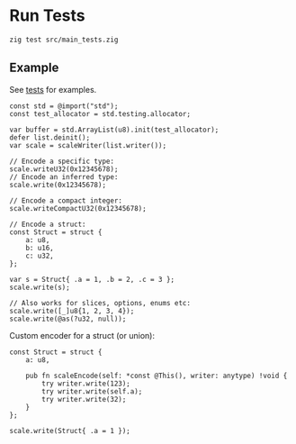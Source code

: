 # Run Tests

```bash
zig test src/main_tests.zig
```

## Example

See [tests](./src/main_tests.zig) for examples.

```zig
const std = @import("std");
const test_allocator = std.testing.allocator;

var buffer = std.ArrayList(u8).init(test_allocator);
defer list.deinit();
var scale = scaleWriter(list.writer());

// Encode a specific type:
scale.writeU32(0x12345678);
// Encode an inferred type:
scale.write(0x12345678);

// Encode a compact integer:
scale.writeCompactU32(0x12345678);

// Encode a struct:
const Struct = struct {
	a: u8,
	b: u16,
	c: u32,
};

var s = Struct{ .a = 1, .b = 2, .c = 3 };
scale.write(s);

// Also works for slices, options, enums etc:
scale.write([_]u8{1, 2, 3, 4});
scale.write(@as(?u32, null));
```

Custom encoder for a struct (or union):

```zig
const Struct = struct {
	a: u8,

	pub fn scaleEncode(self: *const @This(), writer: anytype) !void {
		try writer.write(123);
		try writer.write(self.a);
		try writer.write(32);
	}
};

scale.write(Struct{ .a = 1 });
```
